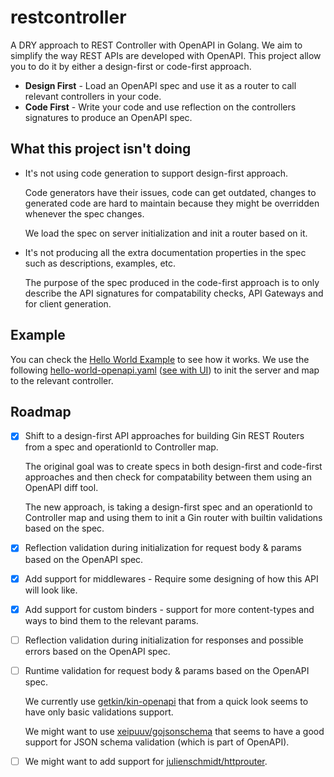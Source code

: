 # restcontroller

A DRY approach to REST Controller with OpenAPI in Golang.
We aim to simplify the way REST APIs are developed with OpenAPI.
This project allow you to do it by either a design-first or code-first approach.

- **Design First** - Load an OpenAPI spec and use it as a router to call relevant controllers in your code.
- **Code First** - Write your code and use reflection on the controllers signatures to produce an OpenAPI spec.

## What this project isn't doing

- It's not using code generation to support design-first approach.
  
  Code generators have their issues, code can get outdated, changes to generated code are hard to maintain because they might be overridden whenever the spec changes.
  
  We load the spec on server initialization and init a router based on it.

- It's not producing all the extra documentation properties in the spec such as descriptions, examples, etc. 
  
  The purpose of the spec produced in the code-first approach is to only describe the API signatures for compatability checks, API Gateways and for client generation.

## Example

You can check the [Hello World Example](./example) to see how it works.
We use the following [hello-world-openapi.yaml](./example/hello-world-openapi.yaml)
([see with UI](https://editor.swagger.io?url=https://raw.githubusercontent.com/piiano/restcontroller/main/example/hello-world-openapi.yaml?token%3DGHSAT0AAAAAABSHBLZSQVEWSF62YUJLYSK6YSDMK5A))
to init the server and map to the relevant controller. 


## Roadmap

- [x] Shift to a design-first API approaches for building Gin REST Routers from a spec and operationId to Controller map.
    
  The original goal was to create specs in both design-first and code-first approaches and then check for compatability between them using an OpenAPI diff tool. 
  
  The new approach, is taking a design-first spec and an operationId to Controller map and using them to init a Gin router with builtin validations based on the spec.
  
- [x] Reflection validation during initialization for request body & params based on the OpenAPI spec.
  
- [x] Add support for middlewares - Require some designing of how this API will look like.
  
- [x] Add support for custom binders - support for more content-types and ways to bind them to the relevant params.
  
- [ ] Reflection validation during initialization for responses and possible errors based on the OpenAPI spec.
  
- [ ] Runtime validation for request body & params based on the OpenAPI spec.

  We currently use [getkin/kin-openapi](https://github.com/getkin/kin-openapi) that from a quick look seems to have only basic validations support.

  We might want to use [xeipuuv/gojsonschema](https://github.com/xeipuuv/gojsonschema) that seems to have a good support for JSON schema validation (which is part of OpenAPI).

- [ ] We might want to add support for [julienschmidt/httprouter](https://github.com/julienschmidt/httprouter).
